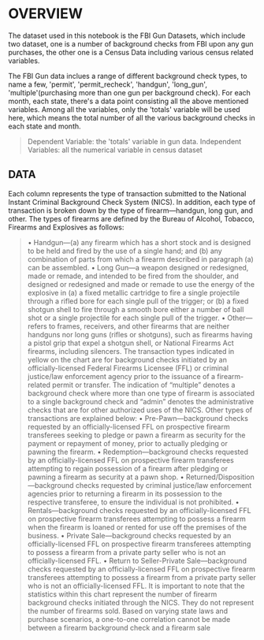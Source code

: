 # OVERVIEW
The dataset used in this notebook is the FBI Gun Datasets, which include two dataset, one is a number of background checks from FBI upon any gun purchases, the other one is a Census Data including various census related variables.

The FBI Gun data inclues a range of different background check types, to name a few, 'permit', 'permit_recheck', 'handgun', 'long_gun', 'multiple'(purchasing more than one gun per background check). For each month, each state, there's a data point consisting all the above mentioned variables. Among all the variables, only the 'totals' variable will be used here, which means the total number of all the various background checks in each state and month.

>Dependent Variable: the 'totals' variable in gun data.
>Independent Variables: all the numerical variable in census dataset


## DATA
Each column represents the type of transaction submitted to the National Instant Criminal Background Check System (NICS). In addition, each type of transaction is broken down by the type of firearm—handgun, long gun, and other. The types of firearms are defined by the Bureau of Alcohol, Tobacco, Firearms and Explosives as follows:
>• Handgun—(a) any firearm which has a short stock and is designed to be held and fired by the use of a single hand; and (b) any combination of parts from which a firearm described in paragraph (a) can be assembled.
>• Long Gun—a weapon designed or redesigned, made or remade, and intended to be fired from the shoulder, and designed or redesigned and made or remade to use the energy of the explosive in (a) a fixed metallic cartridge to fire a single projectile through a rifled bore for each single pull of the trigger; or (b) a fixed shotgun shell to fire through a smooth 
bore either a number of ball shot or a single projectile for each single pull of the trigger.
>• Other—refers to frames, receivers, and other firearms that are neither handguns nor long guns (rifles or shotguns), such as firearms having a pistol grip that expel a shotgun shell, or National Firearms Act firearms, including silencers.
The transaction types indicated in yellow on the chart are for background checks initiated by an officially-licensed Federal Firearms Licensee (FFL) or criminal justice/law enforcement agency prior to the issuance of a firearm-related permit or transfer. The indication of “multiple” denotes a background check where more than one type of firearm is associated to a 
single background check and “admin” denotes the administrative checks that are for other authorized uses of the NICS.
Other types of transactions are explained below:
>• Pre-Pawn—background checks requested by an officially-licensed FFL on prospective firearm transferees seeking to pledge or pawn a firearm as security for the payment or repayment of money, prior to actually pledging or pawning the firearm.
>• Redemption—background checks requested by an officially-licensed FFL on prospective firearm transferees attempting to regain possession of a firearm after pledging or pawning a firearm as security at a pawn shop.
>• Returned/Disposition—background checks requested by criminal justice/law enforcement agencies prior to returning a firearm in its possession to the respective transferee, to ensure the individual is not prohibited.
>• Rentals—background checks requested by an officially-licensed FFL on prospective firearm transferees attempting to possess a firearm when the firearm is loaned or rented for use off the premises of the business.
>• Private Sale—background checks requested by an officially-licensed FFL on prospective firearm transferees attempting to possess a firearm from a private party seller who is not an officially-licensed FFL.
>• Return to Seller-Private Sale—background checks requested by an officially-licensed FFL on prospective firearm transferees attempting to possess a firearm from a private party seller who is not an officially-licensed FFL.
It is important to note that the statistics within this chart represent the number of firearm background checks initiated through the NICS. They do not represent the number of firearms sold. Based on varying state laws and purchase scenarios, a one-to-one correlation cannot be made between a firearm background check and a firearm sale
